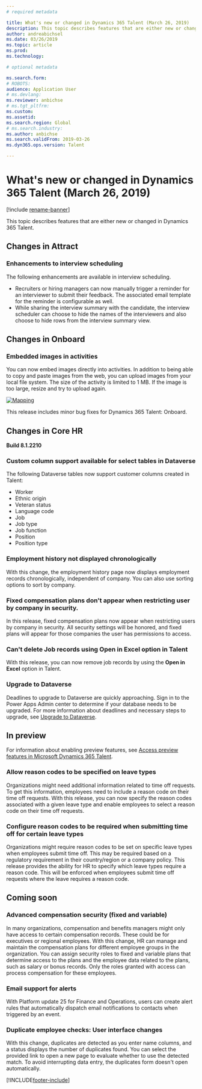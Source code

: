 ```yaml
---
# required metadata

title: What's new or changed in Dynamics 365 Talent (March 26, 2019)
description: This topic describes features that are either new or changed in Microsoft Dynamics 365 Talent for March 26, 2019.
author: andreabichsel
ms.date: 03/26/2019
ms.topic: article
ms.prod: 
ms.technology: 

# optional metadata

ms.search.form: 
# ROBOTS: 
audience: Application User
# ms.devlang: 
ms.reviewer: anbichse
# ms.tgt_pltfrm: 
ms.custom: 
ms.assetid: 
ms.search.region: Global
# ms.search.industry: 
ms.author: anbichse
ms.search.validFrom: 2019-03-26
ms.dyn365.ops.version: Talent

---
```

# What's new or changed in Dynamics 365 Talent (March 26, 2019)

[!include [rename-banner](~/includes/cc-data-platform-banner.md)]

This topic describes features that are either new or changed in Dynamics 365 Talent.

## Changes in Attract

### Enhancements to interview scheduling
The following enhancements are available in interview scheduling.

- Recruiters or hiring managers can now manually trigger a reminder for an interviewer to submit their feedback. The associated email template for the reminder is configurable as well.
- While sharing the interview summary with the candidate, the interview scheduler can choose to hide the names of the interviewers and also choose to hide rows from the interview summary view.

## Changes in Onboard

### Embedded images in activities
You can now embed images directly into activities. In addition to being able to copy and paste images from the web, you can upload images from your local file system. The size of the activity is limited to 1 MB. If the image is too large, resize and try to upload again.

[![Mapping](./media/embedimages.png)](./media/embedimages.png)

This release includes minor bug fixes for Dynamics 365 Talent: Onboard.

## Changes in Core HR
**Build 8.1.2210**

### Custom column support available for select tables in Dataverse 

The following Dataverse tables now support customer columns created in Talent:

- Worker
- Ethnic origin
- Veteran status
- Language code
- Job
- Job type
- Job function
- Position
- Position type
 
### Employment history not displayed chronologically
With this change, the employment history page now displays employment records chronologically, independent of company. You can also use sorting options to sort by company.

### Fixed compensation plans don't appear when restricting user by company in security.
In this release, fixed compensation plans now appear when restricting users by company in security. All security settings will be honored, and fixed plans will appear for those companies the user has permissions to access. 

### Can't delete Job records using Open in Excel option in Talent
With this release, you can now remove job records by using the **Open in Excel** option in Talent.

### Upgrade to Dataverse
Deadlines to upgrade to Dataverse are quickly approaching. Sign in to the Power Apps Admin center to determine if your database needs to be upgraded. For more information about deadlines and necessary steps to upgrade, see [Upgrade to Dataverse](/common-data-service/upgradecds/introduction-upgrade-cds).

## In preview

For information about enabling preview features, see [Access preview features in Microsoft Dynamics 365 Talent](./access-preview-feature.md).

### Allow reason codes to be specified on leave types
Organizations might need additional information related to time off requests. To get this information, employees need to include a reason code on their time off requests. With this release, you can now specify the reason codes associated with a given leave type and enable employees to select a reason code on their time off requests.

### Configure reason codes to be required when submitting time off for certain leave types
Organizations might require reason codes to be set on specific leave types when employees submit time off. This may be required based on a regulatory requirement in their country/region or a company policy. This release provides the ability for HR to specify which leave types require a reason code. This will be enforced when employees submit time off requests where the leave requires a reason code.

## Coming soon

###  Advanced compensation security (fixed and variable)
In many organizations, compensation and benefits managers might only have access to certain compensation records. These could be for executives or regional employees. With this change, HR can manage and maintain the compensation plans for different employee groups in the organization. You can assign security roles to fixed and variable plans that determine access to the plans and the employee data related to the plans, such as salary or bonus records. Only the roles granted with access can process compensation for these employees.

###  Email support for alerts
With Platform update 25 for Finance and Operations, users can create alert rules that automatically dispatch email notifications to contacts when triggered by an event. 

### Duplicate employee checks: User interface changes
With this change, duplicates are detected as you enter name columns, and a status displays the number of duplicates found. You can select the provided link to open a new page to evaluate whether to use the detected match. To avoid interrupting data entry, the duplicates form doesn't open automatically.


[!INCLUDE[footer-include](../includes/footer-banner.md)]